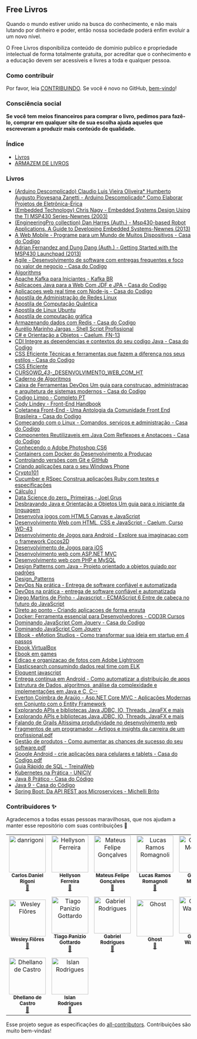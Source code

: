 ## Free Livros

Quando o mundo estiver unido na busca do conhecimento, e não mais lutando por dinheiro e poder, então nossa sociedade poderá enfim evoluir a um novo nível.

O Free Livros disponibiliza conteúdo de dominio publico e
propriedade intelectual de forma totalmente gratuita, por acreditar que o
conhecimento e a educação devem ser acessíveis e livres a toda e qualquer
pessoa.

### Como contribuir

Por favor, leia [CONTRIBUINDO](/CONTRIBUTING.md). Se você é novo no GitHub, [bem-vindo](/HOWTO.md)!

### Consciência social

<strong>Se você tem meios financeiros para comprar o livro, pedimos para fazê-lo, comprar em qualquer site de sua escolha ajuda aqueles que escreveram a produzir mais conteúdo de qualidade.</strong>

### Índice

- [Livros](#Livros)
- [ARMAZEM DE LIVROS](https://github.com/free-educa/books/tree/main/books)

### Livros

- [(Arduino Descomplicado) Claudio Luis Vieira Oliveira* Humberto Augusto Piovesana Zanetti - Arduino Descomplicado* Como Elaborar Projetos de Eletrônica-Érica](<https://github.com/free-educa/books/blob/main/books/(Arduino%20Descomplicado)%20Claudio%20Luis%20Vieira%20Oliveira_%20Humberto%20Augusto%20Piovesana%20Zanetti%20-%20Arduino%20Descomplicado_%20Como%20Elaborar%20Projetos%20de%20Eletr%C3%B4nica-%C3%89rica%20(2015).pdf>)
- [(Embedded Technology) Chris Nagy - Embedded Systems Design Using the TI MSP430 Series-Newnes (2003)](<https://github.com/free-educa/books/blob/main/books/(Embedded%20Technology)%20Chris%20Nagy%20-%20Embedded%20Systems%20Design%20Using%20the%20TI%20MSP430%20Series-Newnes%20(2003).pdf>)
- [(EngineeringPro collection) Dan Harres (Auth.) - Msp430-based Robot Applications. A Guide to Developing Embedded Systems-Newnes (2013)](<https://github.com/free-educa/books/blob/main/books/(EngineeringPro%20collection)%20Dan%20Harres%20(Auth.)%20-%20Msp430-based%20Robot%20Applications.%20A%20Guide%20to%20Developing%20Embedded%20Systems-Newnes%20(2013).pdf>)
- [A Web Mobile - Programe para um Mundo de Muitos Dispositivos - Casa do Codigo](https://github.com/free-educa/books/blob/main/books/A%20Web%20Mobile%20-%20Programe%20para%20um%20Mundo%20de%20Muitos%20Dispositivos%20-%20Casa%20do%20Codigo.pdf)
- [Adrian Fernandez and Dung Dang (Auth.) - Getting Started with the MSP430 Launchpad (2013)](<https://github.com/free-educa/books/blob/main/books/Adrian%20Fernandez%20and%20Dung%20Dang%20(Auth.)%20-%20Getting%20Started%20with%20the%20MSP430%20Launchpad%20(2013).pdf>)
- [Agile - Desenvolvimento de software com entregas frequentes e foco no valor de negocio - Casa do Codigo](https://github.com/free-educa/books/blob/main/books/Agile%20-%20Desenvolvimento%20de%20software%20com%20entregas%20frequentes%20e%20foco%20no%20valor%20de%20negocio%20-%20Casa%20do%20Codigo.pdf)
- [Algorithms](https://github.com/free-educa/books/blob/main/books/Algorithms.pdf)
- [Apache Kafka para Iniciantes - Kafka BR](https://drive.google.com/file/d/16fcgJGQFxmkfbntrK9mlcX8kAS4q_FRh/view?usp=sharing)
- [Aplicacoes Java para a Web Com JDF e JPA - Casa do Codigo](https://github.com/free-educa/books/blob/main/books/Aplicacoes%20Java%20para%20a%20Web%20Com%20JDF%20e%20JPA%20-%20Casa%20do%20Codigo.pdf)
- [Aplicacoes web real time com Node-js - Casa do Codigo](https://github.com/free-educa/books/blob/main/books/Aplicacoes%20web%20real%20time%20com%20Node-js%20-%20Casa%20do%20Codigo.pdf)
- [Apostila de Administração de Redes Linux](https://github.com/free-educa/books/blob/main/books/Apostila%20de%20Administra%C3%A7%C3%A3o%20de%20Redes%20Linux.pdf)
- [Apostila de Computação Quântica](https://github.com/free-educa/books/blob/main/books/Apostila%20de%20Computa%C3%A7%C3%A3o%20Qu%C3%A2ntica.pdf)
- [Apostila de Linux Ubuntu](https://github.com/free-educa/books/blob/main/books/Apostila%20de%20Linux%20Ubuntu.pdf)
- [Apostila de computação gráfica](https://github.com/free-educa/books/blob/main/books/Apostila%20de%20computa%C3%A7%C3%A3o%20gr%C3%A1fica.pdf)
- [Armazenando dados com Redis - Casa do Codigo](https://github.com/free-educa/books/blob/main/books/Armazenando%20dados%20com%20Redis%20-%20Casa%20do%20Codigo.pdf)
- [Aurélio Marinho Jargas - Shell Script Profissional](https://github.com/free-educa/books/blob/main/books/Aur%C3%A9lio%20Marinho%20Jargas%20-%20Shell%20Script%20Profissional.pdf)
- [C# e Orientação a Objetos - Caelum, FN-13](https://github.com/free-educa/books/blob/main/books/C%23%20e%20Orienta%C3%A7%C3%A3o%20a%20Objetos%20-%20Caelum%2C%20FN-13.pdf)
- [CDI Integre as dependencias e contextos do seu codigo Java - Casa do Codigo](https://github.com/free-educa/books/blob/main/books/CDI%20Integre%20as%20dependencias%20e%20contextos%20do%20seu%20codigo%20Java%20-%20Casa%20do%20Codigo.pdf)
- [CSS Eficiente Técnicas e ferramentas que fazem a diferença nos seus estilos - Casa do Codigo](https://github.com/free-educa/books/blob/main/books/CSS%20Eficiente%20T%C3%A9cnicas%20e%20ferramentas%20que%20fazem%20a%20diferen%C3%A7a%20nos%20seus%20estilos%20-%20Casa%20do%20Codigo.pdf)
- [CSS Eficiente](https://github.com/free-educa/books/blob/main/books/CSS%20Eficiente.pdf)
- [CURSO*WD_43*-\_DESENVOLVIMENTO_WEB_COM_HT](https://github.com/free-educa/books/blob/main/books/CURSO_WD_43_-_DESENVOLVIMENTO_WEB_COM_HT.pdf)
- [Caderno de Algoritmos](https://github.com/free-educa/books/blob/main/books/Caderno%20de%20Algoritmos.pdf)
- [Caixa de Ferramentas DevOps Um guia para construcao, administracao e arquitetura de sistemas modernos - Casa do Codigo](https://github.com/free-educa/books/blob/main/books/Caixa%20de%20Ferramentas%20DevOps%20Um%20guia%20para%20construcao%2C%20administracao%20e%20arquitetura%20de%20sistemas%20modernos%20-%20Casa%20do%20Codigo.pdf)
- [Codigo Limpo - Completo PT](https://github.com/free-educa/books/blob/main/books/Codigo%20Limpo%20-%20Completo%20PT.pdf)
- [Cody Lindey - Front-End Handbook](https://github.com/free-educa/books/blob/main/books/Cody%20Lindey%20-%20Front-End%20Handbook.pdf)
- [Coletanea Front-End - Uma Antologia da Comunidade Front End Brasileira - Casa do Codigo](https://github.com/free-educa/books/blob/main/books/Coletanea%20Front-End%20-%20Uma%20Antologia%20da%20Comunidade%20Front%20End%20Brasileira%20-%20Casa%20do%20Codigo.pdf)
- [Começando com o Linux - Comandos, serviços e administração - Casa do Codigo](https://github.com/free-educa/books/blob/main/books/Come%C3%A7ando%20com%20o%20Linux%20-%20Comandos%2C%20servi%C3%A7os%20e%20administra%C3%A7%C3%A3o%20-%20Casa%20do%20Codigo.pdf)
- [Componentes Reutilizaveis em Java Com Reflexoes e Anotacoes - Casa do Codigo](https://github.com/free-educa/books/blob/main/books/Componentes%20Reutilizaveis%20em%20Java%20Com%20Reflexoes%20e%20Anotacoes%20-%20Casa%20do%20Codigo.pdf)
- [Conhecendo o Adobe Photoshop CS6](https://github.com/free-educa/books/blob/main/books/Conhecendo%20o%20Adobe%20Photoshop%20CS6%20-%20Casa%20do%20Codigo.pdf)
- [Containers com Docker do Desenvolvimento a Producao](https://github.com/free-educa/books/blob/main/books/Containers%20com%20Docker%20do%20Desenvolvimento%20a%20Producao.pdf)
- [Controlando versões com Git e GitHub](https://github.com/free-educa/books/blob/main/books/Controlando%20vers%C3%B5es%20com%20Git%20e%20GitHub%20-%20Casa%20do%20Codigo.pdf)
- [Criando aplicações para o seu Windows Phone](https://github.com/free-educa/books/blob/main/books/Criando%20aplica%C3%A7%C3%B5es%20para%20o%20seu%20Windows%20Phone%20-%20Casa%20do%20Codigo.pdf)
- [Crypto101](https://github.com/free-educa/books/blob/main/books/Crypto101.pdf)
- [Cucumber e RSpec Construa aplicações Ruby com testes e especificações](https://github.com/free-educa/books/blob/main/books/Cucumber%20e%20RSpec%20Construa%20aplica%C3%A7%C3%B5es%20Ruby%20com%20testes%20e%20especifica%C3%A7%C3%B5es%20-%20Casa%20do%20Codigo.pdf)
- [Cálculo I](https://github.com/free-educa/books/blob/main/books/C%C3%A1lculo%20I.pdf)
- [Data Science do zero\_ Primeiras - Joel Grus](https://github.com/free-educa/books/blob/main/books/Data%20Science%20do%20zero_%20Primeiras%20-%20Joel%20Grus.pdf)
- [Desbravando Java e Orientação a Objetos Um guia para o iniciante da linguagem](https://github.com/free-educa/books/blob/main/books/Desbravando%20Java%20e%20Orienta%C3%A7%C3%A3o%20a%20Objetos%20Um%20guia%20para%20o%20iniciante%20da%20linguagem%20-%20Casa%20do%20Codigo.pdf)
- [Desenvolva jogos com HTML5 Canvas e JavaScript](https://github.com/free-educa/books/blob/main/books/Desenvolva%20jogos%20com%20HTML5%20Canvas%20e%20JavaScript%20-%20Casa%20do%20Codigo.pdf)
- [Desenvolvimento Web com HTML, CSS e JavaScript - Caelum, Curso WD-43](https://github.com/free-educa/books/blob/main/books/Desenvolvimento%20Web%20com%20HTML%2C%20CSS%20e%20JavaScript%20-%20Caelum%2C%20Curso%20WD-43.pdf)
- [Desenvolvimento de Jogos para Android - Explore sua imaginacao com o framework Cocos2D](https://github.com/free-educa/books/blob/main/books/Desenvolvimento%20de%20Jogos%20para%20Android%20-%20Explore%20sua%20imaginacao%20com%20o%20framework%20Cocos2D%20-%20Casa%20do%20Codigo.pdf)
- [Desenvolvimento de Jogos para iOS](https://github.com/free-educa/books/blob/main/books/Desenvolvimento%20de%20Jogos%20para%20iOS%20-%20Casa%20do%20Codigo.pdf)
- [Desenvolvimento web com ASP.NET MVC](https://github.com/free-educa/books/blob/main/books/Desenvolvimento%20web%20com%20ASP.NET%20MVC%20-%20Casa%20do%20Codigo.pdf)
- [Desenvolvimento web com PHP e MySQL](https://github.com/free-educa/books/blob/main/books/Desenvolvimento%20web%20com%20PHP%20e%20MySQL%20-%20Casa%20do%20Codigo.pdf)
- [Design Patterns com Java - Projeto orientado a objetos guiado por padrões](https://github.com/free-educa/books/blob/main/books/Design%20Patterns%20com%20Java%20-%20Projeto%20orientado%20a%20objetos%20guiado%20por%20padr%C3%B5es%20-%20Casa%20do%20Codigo.pdf)
- [Design_Patterns](https://github.com/free-educa/books/blob/main/books/Design_Patterns.pdf)
- [DevOps Na prática - Entrega de software confiável e automatizada](https://github.com/free-educa/books/blob/main/books/DevOps%20Na%20pr%C3%A1tica%20-%20Entrega%20de%20software%20confi%C3%A1vel%20e%20automatizada.pdf)
- [DevOps na prática - entrega de software confiável e automatizada](https://github.com/free-educa/books/blob/main/books/DevOps%20na%20pr%C3%A1tica%20-%20entrega%20de%20software%20confi%C3%A1vel%20e%20automatizada%20-%20Casa%20do%20Codigo.pdf)
- [Diego Martins de Pinho - Javascript - ECMAScript 6 Entre de cabeça no futuro do JavaScript](https://github.com/free-educa/books/blob/main/books/Diego%20Martins%20de%20Pinho%20-%20Javascript%20-%20ECMAScript%206%20Entre%20de%20cabe%C3%A7a%20no%20futuro%20do%20JavaScript.pdf)
- [Direto ao ponto - Criando aplicacoes de forma enxuta](https://github.com/free-educa/books/blob/main/books/Direto%20ao%20ponto%20-%20Criando%20aplicacoes%20de%20forma%20enxuta.pdf)
- [Docker: Ferramenta essencial para Desenvolvedores - COD3R Cursos](https://drive.google.com/file/d/1u2Tc6UyX430aam9eBCkgPTQYP_qMIkOX/view?usp=sharing)
- [Dominando JavaScript Com Jquery - Casa do Codigo](https://github.com/free-educa/books/blob/main/books/Dominando%20JavaScript%20Com%20Jquery%20-%20Casa%20do%20Codigo.pdf)
- [Dominando JavaScript Com Jquery](https://github.com/free-educa/books/blob/main/books/Dominando%20JavaScript%20Com%20Jquery%20.pdf)
- [EBook - eMotion Studios - Como transformar sua ideia em startup em 4 passos](<https://github.com/free-educa/books/blob/main/books/EBook%20-%20eMotion%20Studios%20-%20Como%20transformar%20sua%20ideia%20em%20startup%20em%204%20passos%20(1).pdf>)
- [Ebook VirtualBox](https://github.com/free-educa/books/blob/main/books/Ebook%20VirtualBox.pdf)
- [Ebook em games](https://github.com/free-educa/books/blob/main/books/Ebook%20em%20games.pdf)
- [Edicao e organizacao de fotos com Adobe Lightroom](https://github.com/free-educa/books/blob/main/books/Edicao%20e%20organizacao%20de%20fotos%20com%20Adobe%20Lightroom.pdf)
- [Elasticsearch consumindo dados real time com ELK](https://github.com/free-educa/books/blob/main/books/Elasticsearch%20consumindo%20dados%20real%20time%20com%20ELK.pdf)
- [Eloquent javascript](https://github.com/free-educa/books/blob/main/books/Eloquent%20javascript.pdf)
- [Entrega contínua em Android - Como automatizar a distribuição de apps](https://github.com/free-educa/books/blob/main/books/Entrega%20cont%C3%ADnua%20em%20Android%20-%20Como%20automatizar%20a%20distribui%C3%A7%C3%A3o%20de%20apps.pdf)
- [Estrutura de Dados, algoritmos, análise da complexidade e implementações em Java e C, C--](https://github.com/free-educa/books/blob/main/books/Estrutura%20de%20Dados%2C%20algoritmos%2C%20an%C3%A1lise%20da%20complexidade%20e%20implementa%C3%A7%C3%B5es%20em%20Java%20e%20C%2C%20C--.pdf)
- [Everton Coimbra de Araújo - Asp.NET Core MVC - Aplicações Modernas em Conjunto com o Entity Framework](https://github.com/free-educa/books/blob/main/books/Everton%20Coimbra%20de%20Ara%C3%BAjo%20-%20Asp.NET%20Core%20MVC%20-%20%20Aplica%C3%A7%C3%B5es%20Modernas%20em%20Conjunto%20com%20o%20Entity%20Framework.pdf)
- [Explorando APIs e bibliotecas Java JDBC, IO, Threads, JavaFX e mais](https://github.com/free-educa/books/blob/main/books/Explorando%20APIs%20e%20bibliotecas%20Java%20JDBC%2C%20IO%2C%20Threads%2C%20JavaFX%20e%20mais%20-%20Casa%20do%20Codigo.pdf)
- [Explorando APIs e bibliotecas Java JDBC, IO, Threads, JavaFX e mais](https://github.com/free-educa/books/blob/main/books/Explorando%20APIs%20e%20bibliotecas%20Java%20JDBC%2C%20IO%2C%20Threads%2C%20JavaFX%20e%20mais.pdf)
- [Falando de Grails Altíssima produtividade no desenvolvimento web](https://github.com/free-educa/books/blob/main/books/Falando%20de%20Grails%20Alt%C3%ADssima%20produtividade%20no%20desenvolvimento%20web%20-%20Casa%20do%20Codigo.pdf)
- [Fragmentos de um programador - Artigos e insights da carreira de um profissional.pdf](link)
- [Gestão de produtos - Como aumentar as chances de sucesso do seu software.pdf](/free-educa/books/blob/main/books/Gest%C3%A3o%20de%20produtos%20-%20Como%20aumentar%20as%20chances%20de%20sucesso%20do%20seu%20software.pdf)
- [Google Android - crie aplicações para celulares e tablets - Casa do Codigo.pdf](/free-educa/books/blob/main/books/Google%20Android%20-%20crie%20aplica%C3%A7%C3%B5es%20para%20celulares%20e%20tablets%20-%20Casa%20do%20Codigo.pdf)
- [Guia Rápido de SQL - TreinaWeb](https://drive.google.com/file/d/1B239R4ZeaJxBIZrRdXrA1Q1Lql9IB3sc/view?usp=sharing)
- [Kubernetes na Prática - UNICIV](https://drive.google.com/file/d/1kLNQWalwPZdlWk4N-L_ecN3185cAZBob/view?usp=sharing)
- [Java 8 Prático - Casa do Código](https://drive.google.com/file/d/1zUXA60i5Gv0s61bM3PMGUbxvHNdOMwUy/view?usp=sharing)
- [Java 9 - Casa do Código](https://drive.google.com/file/d/1QhA56VLdsmBuq-YdTOczhi4jTJHC9KM0/view?usp=sharing)
- [Spring Boot: Da API REST aos Microservices - Michelli Brito](https://drive.google.com/file/d/1AX4ZrFCtlqJ20dqf9yzSkDgyLtM-9JFA/view?usp=sharing)
<!--
- [name](link)
- [name](link)
- [name](link)
- [name](link)
- [name](link)
- [name](link)
- [name](link)
- [name](link)
- [name](link)
- [name](link)
- [name](link)
- [name](link)
- [name](link)
- [name](link)
- [name](link)
- [name](link)
- [name](link)
- [name](link)
- [name](link)
- [name](link)
- [name](link)
- [name](link)
- [name](link)
- [name](link)
- [name](link)
- [name](link)
- [name](link)
- [name](link)
- [name](link)
- [name](link)
- [name](link)
- [name](link)
- [name](link)
- [name](link)
- [name](link)
- [name](link)
- [name](link)
- [name](link)
- [name](link)
- [name](link)
- [name](link)
- [name](link)
- [name](link)
- [name](link)
- [name](link)
- [name](link)
- [name](link)
- [name](link)
- [name](link)
- [name](link)
- [name](link)
- [name](link)
- [name](link)
- [name](link)
- [name](link)
- [name](link)
- [name](link)
- [name](link)
- [name](link)
- [name](link)
- [name](link)
- [name](link)
- [name](link)
- [name](link)
- [name](link)
- [name](link)
- [name](link)
- [name](link)
- [name](link)
- [name](link)
- [name](link)
- [name](link)
- [name](link)
- [name](link)
- [name](link)
- [name](link)
- [name](link)
- [name](link)
- [name](link)
- [name](link)
- [name](link)
- [name](link)
- [name](link)
- [name](link)
- [name](link)
- [name](link)
- [name](link)
- [name](link)
- [name](link)
- [name](link)
- [name](link)
- [name](link)
- [name](link)
- [name](link)
- [name](link)
- [name](link)
- [name](link)
- [name](link)
- [name](link)
- [name](link)
- [name](link)
- [name](link)
- [name](link)
- [name](link)
- [name](link)
- [name](link)
- [name](link)
- [name](link)
- [name](link)
- [name](link)
- [name](link)
- [name](link)
- [name](link)
- [name](link)
- [name](link)
- [name](link)
- [name](link)
- [name](link)
- [name](link)
- [name](link)
- [name](link)
- [name](link)
- [name](link)
- [name](link)
- [name](link)
- [name](link)
- [name](link)
- [name](link)
- [name](link)
- [name](link)
- [name](link)
- [name](link)
- [name](link)
- [name](link)
- [name](link)
- [name](link)
- [name](link)
- [name](link)
- [name](link)
- [name](link)
- [name](link)
- [name](link)
- [name](link)
- [name](link)
- [name](link)
- [name](link)
- [name](link)
- [name](link)
- [name](link)
- [name](link)
- [name](link)
- [name](link)
- [name](link)
- [name](link)
- [name](link)
- [name](link)
- [name](link)
- [name](link)
- [name](link)
- [name](link)
- [name](link)
- [name](link)
- [name](link)
- [name](link)
- [name](link)
- [name](link)
- [name](link)
- [name](link)
- [name](link)
- [name](link)
- [name](link)
- [name](link)
- [name](link)
- [name](link)
- [name](link)
- [name](link)
- [name](link)
- [name](link)
- [name](link)
- [name](link)
- [name](link)
- [name](link)
- [name](link)
- [name](link)
- [name](link)
- [name](link)
- [name](link)
- [name](link)
- [name](link)
- [name](link)
- [name](link)
- [name](link)
- [name](link)
- [name](link)
- [name](link)
- [name](link)
- [name](link)
- [name](link)
- [name](link)
- [name](link)
- [name](link)
- [name](link)
- [name](link)
- [name](link)
- [name](link)
- [name](link)
- [name](link)
- [name](link)
- [name](link)
- [name](link)
- [name](link)
- [name](link)
- [name](link)
- [name](link)
- [name](link)
- [name](link)
- [name](link)
- [name](link)
- [name](link)
- [name](link)
- [name](link)
- [name](link)
- [name](link)
- [name](link)
- [name](link)
- [name](link)
- [name](link)
- [name](link)
- [name](link)
- [name](link)
- [name](link)
- [name](link)
- [name](link)
- [name](link)
- [name](link)
- [name](link)
- [name](link)
- [name](link)
- [name](link)
- [name](link)
- [name](link)
- [name](link)
- [name](link)
- [name](link)
- [name](link)
- [name](link)
- [name](link)
- [name](link)
- [name](link)
- [name](link)
- [name](link)
- [name](link)
- [name](link)
- [name](link)
- [name](link)
- [name](link)
- [name](link)
- [name](link)
- [name](link)
- [name](link)
- [name](link)
- [name](link)
- [name](link)
- [name](link)
- [name](link)
- [name](link)
- [name](link)
- [name](link)
- [name](link)
- [name](link)
- [name](link)
- [name](link)
- [name](link)
- [name](link)
- [name](link)
- [name](link)
- [name](link)
- [name](link)
- [name](link)
- [name](link)
- [name](link)
- [name](link)
- [name](link)
- [name](link)
- [name](link)
- [name](link)
- [name](link)
- [name](link)
- [name](link)
- [name](link)
- [name](link)
- [name](link)
- [name](link)
- [name](link) 
 -->

### Contribuidores ✨

Agradecemos a todas essas pessoas maravilhosas, que nos ajudam a manter esse repositório com suas contribuições 🎉

<!-- ALL-CONTRIBUTORS-LIST:START - Do not remove or modify this section -->
<!-- prettier-ignore-start -->
<!-- markdownlint-disable -->

<table>
  <tr>
    <td align="center">
      <a href="https://github.com/danrigoni">
        <img
          src="https://avatars0.githubusercontent.com/u/59850567?s=460&u=819f257eda77db7a04f48087000bd6124dd65116&v=4"
          width="100px;"
          alt="danrigoni"
          />
        <br />
        <sub>
          <b>Carlos Daniel Rigoni</b>
        </sub>
      </a>
      <br />
      <a href="#content-danrigoni" title="Content">🚀</a>
    </td>
    <td align="center">
      <a href="https://github.com/Hellyson-Ferreira">
        <img
          src="https://avatars3.githubusercontent.com/u/37805353?s=460&u=67a188db08edc6411c55fa94608ba4a552d46ce4&v=4"
          width="100px;"
          alt="Hellyson Ferreira"
          />
        <br />
        <sub>
          <b>Hellyson Ferreira</b>
        </sub>
      </a>
      <br />
      <a href="#content-Hellyson-Ferreira" title="Content">🚀</a>
    </td>
    <td align="center">
      <a href="https://github.com/mateusfg7">
        <img
          src="https://avatars0.githubusercontent.com/u/40613276?s=460&u=876c1e765460672bcea6208f4d7e19edb8f17237&v=4"
          width="100px;"
          alt="Mateus Felipe Gonçalves"
          />
        <br />
        <sub>
          <b>Mateus Felipe Gonçalves</b>
        </sub>
      </a>
      <br />
      <a href="#content-mateusfg7" title="Content">🚀</a>
    </td>
    <td align="center">
      <a href="https://github.com/lucasromagnoli">
        <img
          src="https://avatars2.githubusercontent.com/u/20566858?s=460&u=1ebc4c265a21d70d3a0c155d9e026426bf0fabee&v=4"
          width="100px;"
          alt="Lucas Ramos Romagnoli"
          />
        <br />
        <sub>
          <b>Lucas Ramos Romagnoli</b>
        </sub>
      </a>
      <br />
      <a href="#content-lucasromagnoli" title="Content">🚀</a>
    </td>
    <td align="center">
      <a href="https://github.com/gabrielamenezes">
        <img
          src="https://avatars3.githubusercontent.com/u/64161478?s=460&u=1356f8b491eecccaeb9afb16c34beb8a00c75cf3&v=4"
          width="100px;"
          alt="Gabriela Menezes"
          />
        <br />
        <sub>
          <b>Gabriela Menezes</b>
        </sub>
      </a>
      <br />
      <a href="#content-gabrielamenezes" title="Content">🚀</a>
    </td>
    <td align="center">
      <a href="https://github.com/brunosana">
        <img
          src="https://avatars1.githubusercontent.com/u/39919020?s=460&v=4"
          width="100px;"
          alt="brunosana"
          />
        <br />
        <sub>
          <b>brunosana</b>
        </sub>
      </a>
      <br />
      <a href="#content-brunosana" title="Content">🚀</a>
    </td>
    <td align="center">
      <a href="https://github.com/Rui-code">
        <img
          src="https://avatars3.githubusercontent.com/u/55000714?s=460&u=96c9f8649132a1b07c7016597d1f0bdfbd4ef056&v=4"
          width="100px;"
          alt="Ruiran Oliveira"
          />
        <br />
        <sub>
          <b>Ruiran Oliveira</b>
        </sub>
      </a>
      <br />
      <a href="#content-Rui-code" title="Content">🚀</a>
    </td>
    </tr>
    <tr>
    <td align="center">
      <a href="https://github.com/MagicalStrangeQuark">
        <img
          src="https://avatars2.githubusercontent.com/u/49111142?s=460&u=1d9e3fb6724c7141793c67760847255de73cdb4a&v=4"
          width="100px;"
          alt="Wesley Flôres"
          />
        <br />
        <sub>
          <b>Wesley Flôres</b>
        </sub>
      </a>
      <br />
      <a href="#content-MagicalStrangeQuark" title="Content">🚀</a>
    </td>
    <td align="center">
      <a href="https://github.com/tiagoGottardo">
        <img
          src="https://avatars0.githubusercontent.com/u/50255813?s=460&u=73174b63e530944d744ef9ecee77c576d608c82b&v=4"
          width="100px;"
          alt="Tiago Panizio Gottardo"
          />
        <br />
        <sub>
          <b>Tiago Panizio Gottardo</b>
        </sub>
      </a>
      <br />
      <a href="#content-tiagoGottardo" title="Content">🚀</a>
    </td>
    <td align="center">
      <a href="https://github.com/solenya1">
        <img
          src="https://avatars0.githubusercontent.com/u/64572684?s=460&u=3c846adcc8a7594ff0ddc7b801cf3e74eed20755&v=4"
          width="100px;"
          alt="Gabriel Rodrigues"
          />
        <br />
        <sub>
          <b>Gabriel Rodrigues</b>
        </sub>
      </a>
      <br />
      <a href="#content-solenya1" title="Content">🚀</a>
    </td>
    <td align="center">
      <a href="https://github.com/raphaelbarbosaqwerty">
        <img
          src="https://avatars0.githubusercontent.com/u/15701673?s=460&u=c709269c8cfd4179cf134b0763c665e7ae265283&v=4"
          width="100px;"
          alt="Ghost"
          />
        <br />
        <sub>
          <b>Ghost</b>
        </sub>
      </a>
      <br />
      <a href="#content-raphaelbarbosaqwerty" title="Content">🚀</a>
    </td>
    <td align="center">
      <a href="https://github.com/gustavo-wanderley">
        <img
          src="https://avatars0.githubusercontent.com/u/46036174?s=460&u=9b79532b4eaae207a12a7a524a1758ad64056ff6&v=4"
          width="100px;"
          alt="Gustavo Wanderley"
          />
        <br />
        <sub>
          <b>Gustavo Wanderley</b>
        </sub>
      </a>
      <br />
      <a href="#content-gustavo-wanderley" title="Content">🚀</a>
    </td>
    <td align="center">
      <a href="https://github.com/gfda">
        <img
          src="https://avatars2.githubusercontent.com/u/41340663?s=460&u=275e2d152b7a60738ad83e0a42fe1d37b304c773&v=4"
          width="100px;"
          alt="Gustavo Dias Alexandre"
          />
        <br />
        <sub>
          <b>Gustavo Dias Alexandre</b>
        </sub>
      </a>
      <br />
      <a href="#content-gfda" title="Content">🚀</a>
    </td>
    <td align="center">
      <a href="https://github.com/anisberto">
        <img
          src="https://avatars3.githubusercontent.com/u/46682639?s=460&u=d6deb254a7ba108c465d3a1581550c156b6b476d&v=4"
          width="100px;"
          alt="Anisberto dos Reis do Nascimento"
          />
        <br />
        <sub>
          <b>Anisberto dos Reis do Nascimento</b>
        </sub>
      </a>
      <br />
      <a href="#content-anisberto" title="Content">🚀</a>
    </td>
    </tr>
    <tr>
    <td align="center">
      <a href="https://github.com/DheCastro">
        <img
          src="https://avatars1.githubusercontent.com/u/12981838?s=460&u=84a11e2ea102b8c4ad6cdaf69e84c3d92039907e&v=4"
          width="100px;"
          alt="Dhellano de Castro"
          />
        <br />
        <sub>
          <b>Dhellano de Castro</b>
        </sub>
      </a>
      <br />
      <a href="#content-DheCastro" title="Content">🚀</a>
    </td>
    <td align="center">
      <a href="https://github.com/islanrodrigues">
        <img
          src="https://avatars.githubusercontent.com/u/8366406?s=460&u=0e92c429707ae3985df1487fe9c7fd7523cdc7bd&v=4"
          width="100px;"
          alt="Islan Rodrigues"
          />
        <br />
        <sub>
          <b>Islan Rodrigues</b>
        </sub>
      </a>
      <br />
      <a href="#content-islan-rodrigues" title="Content">🚀</a>
    </td>
    </tr>
    <!-- EXEMPLO DE CONTRIBUIDOR -->
    <!-- <td align="center">
      <a href="{LINK DE PERFIL}">
        <img
          src="{LINK DE FOTO DE PERFIL}"
          width="100px;"
          alt="{NOME DE USUARIO}"
          />
        <br />
        <sub>
          <b>{NOME DE USUARIO}</b>
        </sub>
      </a>
      <br />
      <a href="#content-{NOME-DE-USUARIO}" title="Content">🚀</a>
    </td> -->
  </tr>
</table>

<!-- markdownlint-enable -->
<!-- prettier-ignore-end -->

<!-- ALL-CONTRIBUTORS-LIST:END -->

Esse projeto segue as especificações do [all-contributors](https://github.com/all-contributors/all-contributors). Contribuições são muito bem-vindas!
